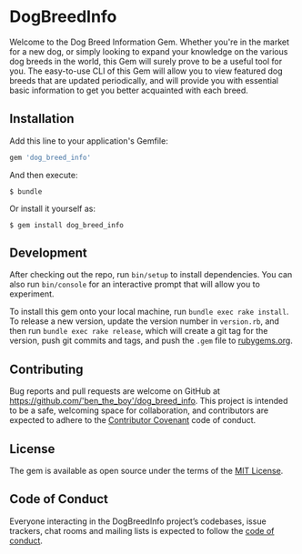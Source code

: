 # DogBreedInfo

Welcome to the Dog Breed Information Gem. Whether you're in the market for a new dog, or simply looking to expand your knowledge on the various dog breeds in the world, this Gem will surely prove to be a useful tool for you. The easy-to-use CLI of this Gem will allow you to view featured dog breeds that are updated periodically, and will provide you with essential basic information to get you better acquainted with each breed.

## Installation

Add this line to your application's Gemfile:

```ruby
gem 'dog_breed_info'
```

And then execute:

    $ bundle

Or install it yourself as:

    $ gem install dog_breed_info


## Development

After checking out the repo, run `bin/setup` to install dependencies. You can also run `bin/console` for an interactive prompt that will allow you to experiment.

To install this gem onto your local machine, run `bundle exec rake install`. To release a new version, update the version number in `version.rb`, and then run `bundle exec rake release`, which will create a git tag for the version, push git commits and tags, and push the `.gem` file to [rubygems.org](https://rubygems.org).

## Contributing

Bug reports and pull requests are welcome on GitHub at https://github.com/'ben_the_boy'/dog_breed_info. This project is intended to be a safe, welcoming space for collaboration, and contributors are expected to adhere to the [Contributor Covenant](http://contributor-covenant.org) code of conduct.

## License

The gem is available as open source under the terms of the [MIT License](https://opensource.org/licenses/MIT).

## Code of Conduct

Everyone interacting in the DogBreedInfo project’s codebases, issue trackers, chat rooms and mailing lists is expected to follow the [code of conduct](https://github.com/'ben_the_boy'/dog_breed_info/blob/master/CODE_OF_CONDUCT.md).
